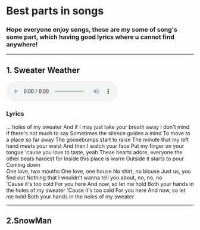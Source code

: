 # Best parts in songs

### Hope everyone enjoy songs, these are my some of song's some part, which having good lyrics where u cannot find anywhere!
----------------
## 1. Sweater Weather
 <audio controls>
        <source src="assets/sww.mp3" type="audio/mp3">
        Your browser does not support the audio tag.
    </audio>

### Lyrics

  ... holes of my sweater
  And if I may just take your breath away
  I don't mind if there's not much to say
  Sometimes the silence guides a mind
  To move to a place so far away
  The goosebumps start to raise
  The minute that my left hand meets your waist
  And then I watch your face
  Put my finger on your tongue 'cause you love to taste, yeah
  These hearts adore, everyone the other beats hardest for
  Inside this place is warm
  Outside it starts to pour
  Coming down	
  One love, two mouths
  One love, one house
  No shirt, no blouse
  Just us, you find out
  Nothing that I wouldn't wanna tell you about, no, no, no	
  'Cause it's too cold
  For you here
  And now, so let me hold
  Both your hands in the holes of my sweater
  'Cause it's too cold
  For you here
  And now, so let me hold
  Both your hands in the holes of my sweater`




-----------

## 2.SnowMan
